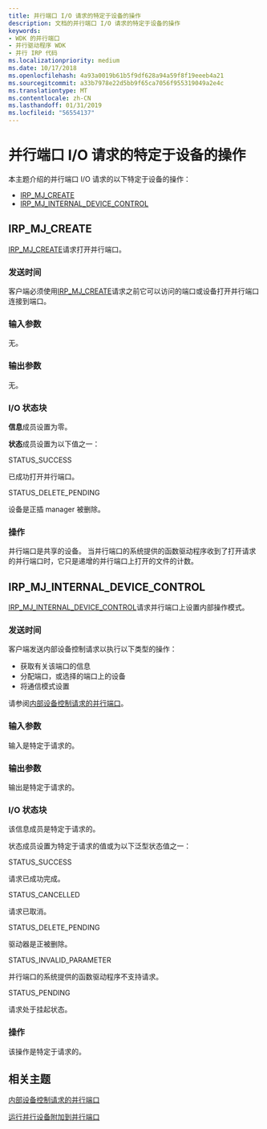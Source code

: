```yaml
---
title: 并行端口 I/O 请求的特定于设备的操作
description: 文档的并行端口 I/O 请求的特定于设备的操作
keywords:
- WDK 的并行端口
- 并行驱动程序 WDK
- 并行 IRP 代码
ms.localizationpriority: medium
ms.date: 10/17/2018
ms.openlocfilehash: 4a93a0019b61b5f9df628a94a59f8f19eeeb4a21
ms.sourcegitcommit: a33b7978e22d5bb9f65ca7056f955319049a2e4c
ms.translationtype: MT
ms.contentlocale: zh-CN
ms.lasthandoff: 01/31/2019
ms.locfileid: "56554137"
---
```

# <a name="device-specific-operations-for-io-requests-for-parallel-ports"></a>并行端口 I/O 请求的特定于设备的操作
本主题介绍的并行端口 I/O 请求的以下特定于设备的操作：

* [IRP_MJ_CREATE](#irp_mj_create)
* [IRP_MJ_INTERNAL_DEVICE_CONTROL](#irp_mj_internal_device_control)


##  <a name="irpmjcreate"></a>IRP_MJ_CREATE 
[IRP_MJ_CREATE](https://msdn.microsoft.com/library/windows/hardware/ff550729)请求打开并行端口。

### <a name="when-sent"></a>发送时间
客户端必须使用[IRP_MJ_CREATE](https://msdn.microsoft.com/library/windows/hardware/ff550729)请求之前它可以访问的端口或设备打开并行端口连接到端口。

### <a name="input-parameters"></a>输入参数
无。

### <a name="output-parameters"></a>输出参数
无。

### <a name="io-status-block"></a>I/O 状态块
**信息**成员设置为零。

**状态**成员设置为以下值之一：


STATUS_SUCCESS
 
已成功打开并行端口。

STATUS_DELETE_PENDING 

设备是正插 manager 被删除。

### <a name="operation"></a>操作
并行端口是共享的设备。 当并行端口的系统提供的函数驱动程序收到了打开请求的并行端口时，它只是递增的并行端口上打开的文件的计数。


##   <a name="irpmjinternaldevicecontrol"></a>IRP_MJ_INTERNAL_DEVICE_CONTROL
[IRP_MJ_INTERNAL_DEVICE_CONTROL](https://msdn.microsoft.com/library/windows/hardware/ff550766)请求并行端口上设置内部操作模式。

### <a name="when-sent"></a>发送时间
客户端发送内部设备控制请求以执行以下类型的操作：

* 获取有关该端口的信息
* 分配端口，或选择的端口上的设备
* 将通信模式设置

请参阅[内部设备控制请求的并行端口](https://msdn.microsoft.com/library/windows/hardware/ff543963)。

### <a name="input-parameters"></a>输入参数
输入是特定于请求的。

### <a name="output-parameters"></a>输出参数
输出是特定于请求的。

### <a name="io-status-block"></a>I/O 状态块
该信息成员是特定于请求的。 

状态成员设置为特定于请求的值或为以下泛型状态值之一：


STATUS_SUCCESS 

请求已成功完成。

STATUS_CANCELLED 

请求已取消。

STATUS_DELETE_PENDING 

驱动器是正被删除。

STATUS_INVALID_PARAMETER 

并行端口的系统提供的函数驱动程序不支持请求。

STATUS_PENDING 

请求处于挂起状态。

### <a name="operation"></a>操作
该操作是特定于请求的。

## <a name="related-topics"></a>相关主题

[内部设备控制请求的并行端口](https://msdn.microsoft.com/library/windows/hardware/ff543963)

[运行并行设备附加到并行端口](https://msdn.microsoft.com/windows/hardware/drivers/parports/operating-a-parallel-device-attached-to-a-parallel-port.md)

